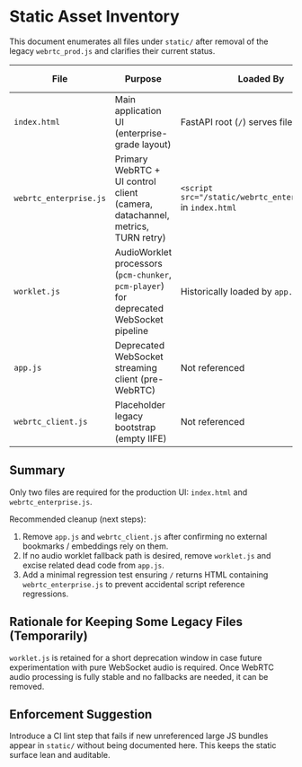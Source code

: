# Static Asset Inventory

This document enumerates all files under `static/` after removal of the legacy `webrtc_prod.js` and clarifies their current status.

| File | Purpose | Loaded By | Active Use | Notes |
|------|---------|-----------|------------|-------|
| `index.html` | Main application UI (enterprise-grade layout) | FastAPI root (`/`) serves file contents | Yes | References only `webrtc_enterprise.js` | 
| `webrtc_enterprise.js` | Primary WebRTC + UI control client (camera, datachannel, metrics, TURN retry) | `<script src="/static/webrtc_enterprise.js">` in `index.html` | Yes | Canonical implementation; supersedes older scripts |
| `worklet.js` | AudioWorklet processors (`pcm-chunker`, `pcm-player`) for deprecated WebSocket pipeline | Historically loaded by `app.js` | Legacy / Potentially removable | Not referenced by `index.html`; keep temporarily in case of fallback testing |
| `app.js` | Deprecated WebSocket streaming client (pre-WebRTC) | Not referenced | Legacy / Safe to remove later | Contains only legacy code; flagged as deprecated in header comment |
| `webrtc_client.js` | Placeholder legacy bootstrap (empty IIFE) | Not referenced | Legacy / Remove | Safe to delete in a future cleanup PR |

## Summary

Only two files are required for the production UI: `index.html` and `webrtc_enterprise.js`.

Recommended cleanup (next steps):
1. Remove `app.js` and `webrtc_client.js` after confirming no external bookmarks / embeddings rely on them.
2. If no audio worklet fallback path is desired, remove `worklet.js` and excise related dead code from `app.js`.
3. Add a minimal regression test ensuring `/` returns HTML containing `webrtc_enterprise.js` to prevent accidental script reference regressions.

## Rationale for Keeping Some Legacy Files (Temporarily)

`worklet.js` is retained for a short deprecation window in case future experimentation with pure WebSocket audio is required. Once WebRTC audio processing is fully stable and no fallbacks are needed, it can be removed.

## Enforcement Suggestion

Introduce a CI lint step that fails if new unreferenced large JS bundles appear in `static/` without being documented here. This keeps the static surface lean and auditable.
